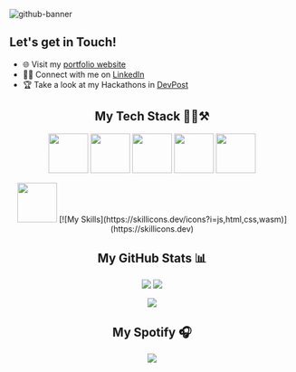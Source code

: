 ![github-banner](https://github.com/CDDR1/CDDR1/assets/62437724/5638cabc-63dd-4dac-9a13-a08d8c8f7fc5)

## Let's get in Touch!
- 🌐 Visit my [portfolio website](https://carlosduque.netlify.app/)
- 👨‍💼 Connect with me on [LinkedIn](https://www.linkedin.com/in/carlos-duque-77488b1b8/)
- 🏆 Take a look at my Hackathons in [DevPost](https://devpost.com/CDDR1?ref_content=user-portfolio&ref_feature=portfolio&ref_medium=global-nav)



<h2 align="center">My Tech Stack 👨‍💻⚒️</h2>

<p align="center">
  <img src="https://user-images.githubusercontent.com/25181517/182884177-d48a8579-2cd0-447a-b9a6-ffc7cb02560e.png" width="70">
  <img src="https://user-images.githubusercontent.com/25181517/183859966-a3462d8d-1bc7-4880-b353-e2cbed900ed6.png" width="70">
  <img src="https://user-images.githubusercontent.com/25181517/183897015-94a058a6-b86e-4e42-a37f-bf92061753e5.png" width="70">
  <img src="https://user-images.githubusercontent.com/25181517/183890598-19a0ac2d-e88a-4005-a8df-1ee36782fde1.png" width="70">
  <img src="https://user-images.githubusercontent.com/25181517/183568594-85e280a7-0d7e-4d1a-9028-c8c2209e073c.png" width="70">
</p>

<p align="center">
  <img src="https://skillicons.dev/icons?i=js,html,css,wasm" width="70">
  [![My Skills](https://skillicons.dev/icons?i=js,html,css,wasm)](https://skillicons.dev)
</p>



<h2 align="center">My GitHub Stats 📊</h2>

<p align="center">
  <img src="https://github-readme-stats.vercel.app/api?username=CDDR1&show_icons=true&theme=tokyonight">
  <img src="https://github-readme-stats.vercel.app/api/top-langs/?username=CDDR1&layout=compact&theme=tokyonight">
</p>

<p align="center">
 <img  src="http://github-readme-streak-stats.herokuapp.com?user=CDDR1&theme=tokyonight" />
</p> 



<h2 align="center">My Spotify 🎧</h2>

<p align="center">
  <a href="https://open.spotify.com/user/	jarc5zfk55zb0vxv8k31jbvfx">
    <img  src="https://spotify-recently-played-readme.vercel.app/api?user=jarc5zfk55zb0vxv8k31jbvfx&count=3&width=600" />
  </a>
</p> 

